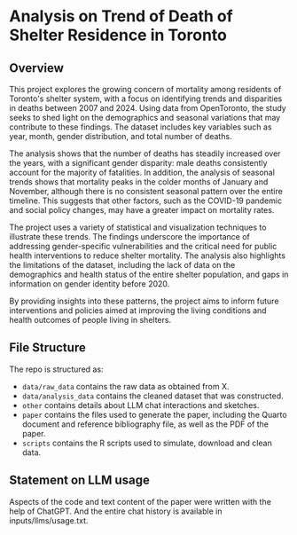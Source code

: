 # Analysis on Trend of Death of Shelter Residence in Toronto

## Overview

This project explores the growing concern of mortality among residents of Toronto's shelter system, with a focus on identifying trends and disparities in deaths between 2007 and 2024. Using data from OpenToronto, the study seeks to shed light on the demographics and seasonal variations that may contribute to these findings. The dataset includes key variables such as year, month, gender distribution, and total number of deaths.

The analysis shows that the number of deaths has steadily increased over the years, with a significant gender disparity: male deaths consistently account for the majority of fatalities. In addition, the analysis of seasonal trends shows that mortality peaks in the colder months of January and November, although there is no consistent seasonal pattern over the entire timeline. This suggests that other factors, such as the COVID-19 pandemic and social policy changes, may have a greater impact on mortality rates.

The project uses a variety of statistical and visualization techniques to illustrate these trends. The findings underscore the importance of addressing gender-specific vulnerabilities and the critical need for public health interventions to reduce shelter mortality. The analysis also highlights the limitations of the dataset, including the lack of data on the demographics and health status of the entire shelter population, and gaps in information on gender identity before 2020. 


By providing insights into these patterns, the project aims to inform future interventions and policies aimed at improving the living conditions and health outcomes of people living in shelters.


## File Structure

The repo is structured as:

-   `data/raw_data` contains the raw data as obtained from X.
-   `data/analysis_data` contains the cleaned dataset that was constructed.
-   `other` contains details about LLM chat interactions and sketches.
-   `paper` contains the files used to generate the paper, including the Quarto document and reference bibliography file, as well as the PDF of the paper. 
-   `scripts` contains the R scripts used to simulate, download and clean data.


## Statement on LLM usage

Aspects of the code and text content of the paper were written with the help of ChatGPT. And the entire chat history is available in inputs/llms/usage.txt.
